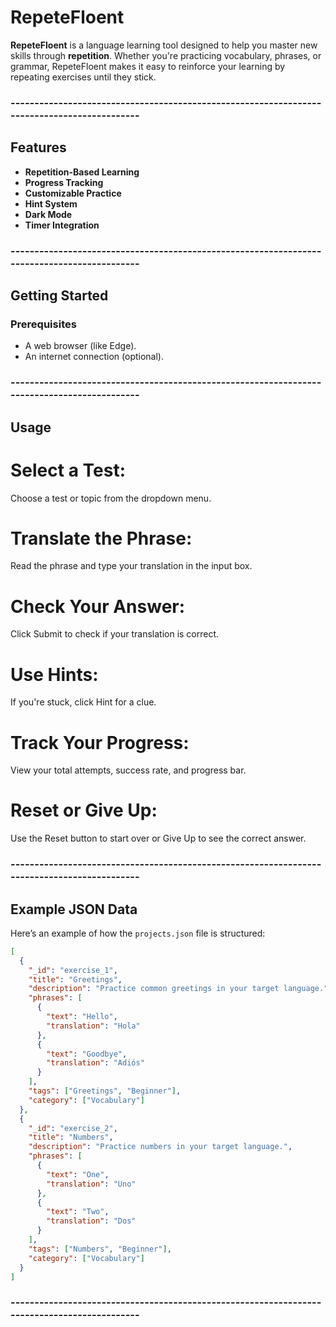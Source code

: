 # RepeteFloent

**RepeteFloent** is a language learning tool designed to help you master new skills through **repetition**. Whether you're practicing vocabulary, phrases, or grammar, RepeteFloent makes it easy to reinforce your learning by repeating exercises until they stick.

### --------------------------------------------------------------------------------------------

## Features

- **Repetition-Based Learning**
- **Progress Tracking**
- **Customizable Practice**
- **Hint System**
- **Dark Mode**
- **Timer Integration**

### --------------------------------------------------------------------------------------------

## Getting Started

### Prerequisites
- A web browser (like Edge).
- An internet connection (optional).

### --------------------------------------------------------------------------------------------

## Usage
# Select a Test:

Choose a test or topic from the dropdown menu.

# Translate the Phrase:

Read the phrase and type your translation in the input box.

# Check Your Answer:

Click Submit to check if your translation is correct.

# Use Hints:

If you're stuck, click Hint for a clue.

# Track Your Progress:

View your total attempts, success rate, and progress bar.

# Reset or Give Up:

Use the Reset button to start over or Give Up to see the correct answer.

### --------------------------------------------------------------------------------------------

## Example JSON Data

Here’s an example of how the `projects.json` file is structured:

```json
[
  {
    "_id": "exercise_1",
    "title": "Greetings",
    "description": "Practice common greetings in your target language.",
    "phrases": [
      {
        "text": "Hello",
        "translation": "Hola"
      },
      {
        "text": "Goodbye",
        "translation": "Adiós"
      }
    ],
    "tags": ["Greetings", "Beginner"],
    "category": ["Vocabulary"]
  },
  {
    "_id": "exercise_2",
    "title": "Numbers",
    "description": "Practice numbers in your target language.",
    "phrases": [
      {
        "text": "One",
        "translation": "Uno"
      },
      {
        "text": "Two",
        "translation": "Dos"
      }
    ],
    "tags": ["Numbers", "Beginner"],
    "category": ["Vocabulary"]
  }
]
```

### --------------------------------------------------------------------------------------------
